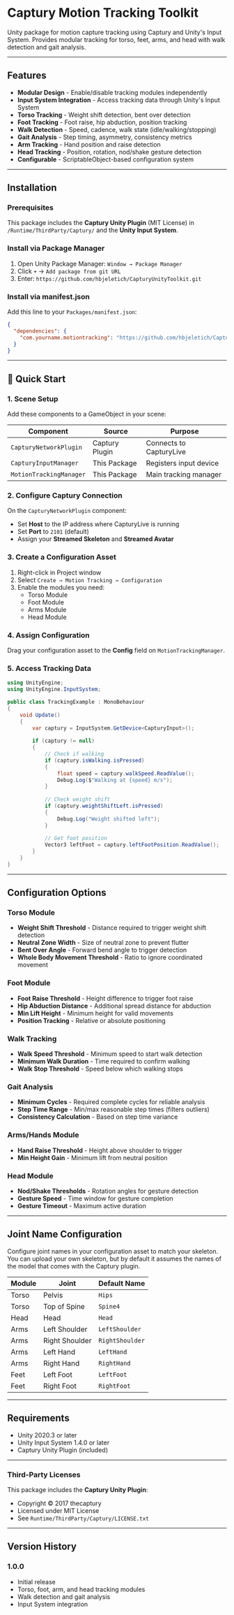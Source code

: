 # Captury Motion Tracking Toolkit

Unity package for motion capture tracking using Captury and Unity's Input System. Provides modular tracking for torso, feet, arms, and head with walk detection and gait analysis.

---

## Features

- **Modular Design** - Enable/disable tracking modules independently
- **Input System Integration** - Access tracking data through Unity's Input System
- **Torso Tracking** - Weight shift detection, bent over detection
- **Foot Tracking** - Foot raise, hip abduction, position tracking
- **Walk Detection** - Speed, cadence, walk state (idle/walking/stopping)
- **Gait Analysis** - Step timing, asymmetry, consistency metrics
- **Arm Tracking** - Hand position and raise detection
- **Head Tracking** - Position, rotation, nod/shake gesture detection
- **Configurable** - ScriptableObject-based configuration system

---

## Installation

### Prerequisites

This package includes the **Captury Unity Plugin** (MIT License) in `/Runtime/ThirdParty/Captury/` and the **Unity Input System**. 

### Install via Package Manager

1. Open Unity Package Manager: `Window → Package Manager`
2. Click `+` → `Add package from git URL`
3. Enter: `https://github.com/hbjeletich/CapturyUnityToolkit.git`

### Install via manifest.json

Add this line to your `Packages/manifest.json`:

```json
{
  "dependencies": {
    "com.yourname.motiontracking": "https://github.com/hbjeletich/CapturyUnityToolkit.git"
  }
}
```

---

## 🚀 Quick Start

### 1. Scene Setup

Add these components to a GameObject in your scene:

| Component | Source | Purpose |
|-----------|--------|---------|
| `CapturyNetworkPlugin` | Captury Plugin | Connects to CapturyLive |
| `CapturyInputManager` | This Package | Registers input device |
| `MotionTrackingManager` | This Package | Main tracking manager |

### 2. Configure Captury Connection

On the `CapturyNetworkPlugin` component:
- Set **Host** to the IP address where CapturyLive is running
- Set **Port** to `2101` (default)
- Assign your **Streamed Skeleton** and **Streamed Avatar**

### 3. Create a Configuration Asset

1. Right-click in Project window
2. Select `Create → Motion Tracking → Configuration`
3. Enable the modules you need:
   - Torso Module
   - Foot Module
   - Arms Module
   - Head Module

### 4. Assign Configuration

Drag your configuration asset to the **Config** field on `MotionTrackingManager`.

### 5. Access Tracking Data

```csharp
using UnityEngine;
using UnityEngine.InputSystem;

public class TrackingExample : MonoBehaviour
{
    void Update()
    {
        var captury = InputSystem.GetDevice<CapturyInput>();
        
        if (captury != null)
        {
            // Check if walking
            if (captury.isWalking.isPressed)
            {
                float speed = captury.walkSpeed.ReadValue();
                Debug.Log($"Walking at {speed} m/s");
            }
            
            // Check weight shift
            if (captury.weightShiftLeft.isPressed)
            {
                Debug.Log("Weight shifted left");
            }
            
            // Get foot position
            Vector3 leftFoot = captury.leftFootPosition.ReadValue();
        }
    }
}
```

---

## Configuration Options

### Torso Module
- **Weight Shift Threshold** - Distance required to trigger weight shift detection
- **Neutral Zone Width** - Size of neutral zone to prevent flutter
- **Bent Over Angle** - Forward bend angle to trigger detection
- **Whole Body Movement Threshold** - Ratio to ignore coordinated movement

### Foot Module
- **Foot Raise Threshold** - Height difference to trigger foot raise
- **Hip Abduction Distance** - Additional spread distance for abduction
- **Min Lift Height** - Minimum height for valid movements
- **Position Tracking** - Relative or absolute positioning

### Walk Tracking
- **Walk Speed Threshold** - Minimum speed to start walk detection
- **Minimum Walk Duration** - Time required to confirm walking
- **Walk Stop Threshold** - Speed below which walking stops

### Gait Analysis
- **Minimum Cycles** - Required complete cycles for reliable analysis
- **Step Time Range** - Min/max reasonable step times (filters outliers)
- **Consistency Calculation** - Based on step time variance

### Arms/Hands Module
- **Hand Raise Threshold** - Height above shoulder to trigger
- **Min Height Gain** - Minimum lift from neutral position

### Head Module
- **Nod/Shake Thresholds** - Rotation angles for gesture detection
- **Gesture Speed** - Time window for gesture completion
- **Gesture Timeout** - Maximum active duration

---

## Joint Name Configuration

Configure joint names in your configuration asset to match your skeleton. You can upload your own skeleton, but by default it assumes the names of the model that comes with the Captury plugin. 

| Module | Joint | Default Name |
|--------|-------|--------------|
| Torso | Pelvis | `Hips` |
| Torso | Top of Spine | `Spine4` |
| Head | Head | `Head` |
| Arms | Left Shoulder | `LeftShoulder` |
| Arms | Right Shoulder | `RightShoulder` |
| Arms | Left Hand | `LeftHand` |
| Arms | Right Hand | `RightHand` |
| Feet | Left Foot | `LeftFoot` |
| Feet | Right Foot | `RightFoot` |

---

## Requirements

- Unity 2020.3 or later
- Unity Input System 1.4.0 or later
- Captury Unity Plugin (included)

---

### Third-Party Licenses

This package includes the **Captury Unity Plugin**:
- Copyright © 2017 thecaptury
- Licensed under MIT License
- See `Runtime/ThirdParty/Captury/LICENSE.txt`

---

## Version History

### 1.0.0
- Initial release
- Torso, foot, arm, and head tracking modules
- Walk detection and gait analysis
- Input System integration